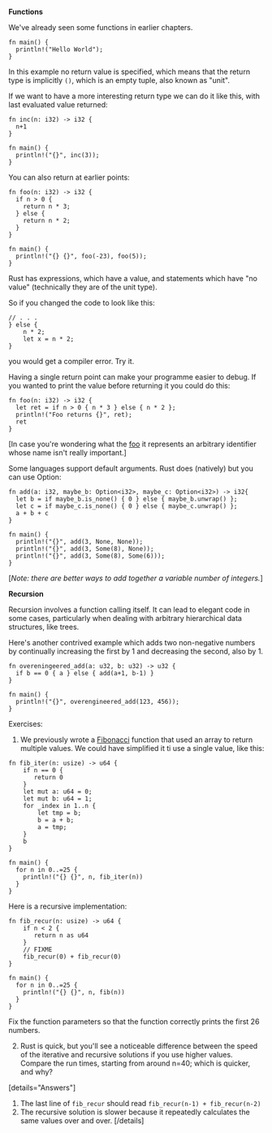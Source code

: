 **Functions**

We've already seen some functions in earlier chapters.

```
fn main() {
  println!("Hello World");
}
```

In this example no return value is specified, which means that the return type is implicitly `()`, which is an empty tuple, also known as "unit".

If we want to have a more interesting return type we can do it like this, with last evaluated value returned:

```
fn inc(n: i32) -> i32 {
  n+1
} 

fn main() {
  println!("{}", inc(3));
}
```

You can also return at earlier points:

```
fn foo(n: i32) -> i32 {
  if n > 0 {
    return n * 3;
  } else {
    return n * 2;
  }
}

fn main() {
  println!("{} {}", foo(-23), foo(5));
}
```

Rust has expressions, which have a value, and statements which have "no value" (technically they are of the unit type).

So if you changed the code to look like this:

```
// . . .
} else {
    n * 2;
    let x = n * 2;
}
```

you would get a compiler error. Try it.

Having a single return point can make your programme easier to debug. If you wanted to print the value before returning it you could do this:

```
fn foo(n: i32) -> i32 {
  let ret = if n > 0 { n * 3 } else { n * 2 };
  println!("Foo returns {}", ret);
  ret
}
```

[In case you're wondering what the [foo](https://en.wikipedia.org/wiki/Foobar) it represents an arbitrary identifier whose name isn't really important.]

Some languages support default arguments. Rust does (natively) but you can use Option:

```
fn add(a: i32, maybe_b: Option<i32>, maybe_c: Option<i32>) -> i32{
  let b = if maybe_b.is_none() { 0 } else { maybe_b.unwrap() };
  let c = if maybe_c.is_none() { 0 } else { maybe_c.unwrap() };
  a + b + c
}

fn main() {
  println!("{}", add(3, None, None));
  println!("{}", add(3, Some(8), None));
  println!("{}", add(3, Some(8), Some(6)));
}
```

[_Note: there are better ways to add together a variable number of integers._]

**Recursion**

Recursion involves a function calling itself. It can lead to elegant code in some cases, particularly when dealing with arbitrary hierarchical data structures, like trees.

Here's another contrived example which adds two non-negative numbers by continually increasing the first by 1 and decreasing the second, also by 1.

```
fn overeningeered_add(a: u32, b: u32) -> u32 {
  if b == 0 { a } else { add(a+1, b-1) }
}

fn main() {
  println!("{}", overengineered_add(123, 456));
}
```

Exercises:

1. We previously wrote a [Fibonacci](https://en.wikipedia.org/wiki/Fibonacci_number) function that used an array to return multiple values. We could have simplified it ti use a single value, like this:

```
fn fib_iter(n: usize) -> u64 {
    if n == 0 {
       return 0
    }
    let mut a: u64 = 0;
    let mut b: u64 = 1;
    for _index in 1..n {
        let tmp = b;
        b = a + b;
        a = tmp;
    }
    b
}

fn main() {
  for n in 0..=25 {
    println!("{} {}", n, fib_iter(n))
  }
}
```

Here is a recursive implementation:

```
fn fib_recur(n: usize) -> u64 {
    if n < 2 {
       return n as u64
    }
    // FIXME
    fib_recur(0) + fib_recur(0)
}

fn main() {
  for n in 0..=25 {
    println!("{} {}", n, fib(n))
  }
}
```

Fix the function parameters so that the function correctly prints the first 26 numbers.

2. Rust is quick, but you'll see a noticeable difference between the speed of the iterative and recursive solutions if you use higher values. Compare the run times, starting from around n=40; which is quicker, and why?

[details="Answers"]
1. The last line of `fib_recur` should read `fib_recur(n-1) + fib_recur(n-2)`
2. The recursive solution is slower because it repeatedly calculates the same values over and over. 
[/details]
